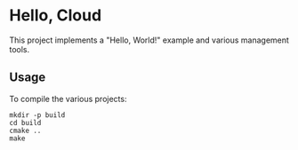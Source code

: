 # Hello, Cloud

This project implements a "Hello, World!" example and various management tools.

## Usage

To compile the various projects:

```
mkdir -p build
cd build
cmake ..
make
```
